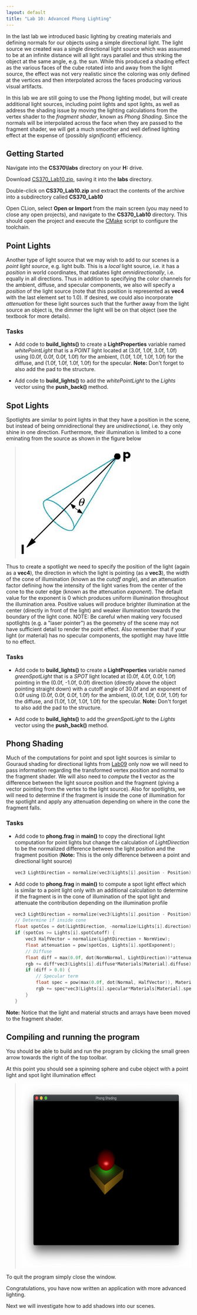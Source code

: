 ```yaml
---
layout: default
title: "Lab 10: Advanced Phong Lighting"
---
```


In the last lab we introduced basic lighting by creating materials and defining normals for our objects using a simple directional light. The light source we created was a single directional light source which was assumed to be at an infinite distance will all light rays parallel and thus striking the object at the same angle, e.g. the sun. While this produced a shading effect as the various faces of the cube rotated into and away from the light source, the effect was not very realistic since the coloring was only defined at the vertices and then interpolated across the faces producing various visual artifacts.

In this lab we are still going to use the Phong lighting model, but will create additional light sources, including point lights and spot lights, as well as address the shading issue by moving the lighting calculations from the vertex shader to the *fragment shader*, known as *Phong Shading*. Since the normals will be interpolated across the face when they are passed to the fragment shader, we will get a much smoother and well defined lighting effect at the expense of (possibly *significant*) efficiency.

## Getting Started

Navigate into the **CS370\labs** directory on your **H:** drive.

Download [CS370\_Lab10.zip](src/CS370_Lab10.zip), saving it into the **labs** directory.

Double-click on **CS370\_Lab10.zip** and extract the contents of the archive into a subdirectory called **CS370\_Lab10**

Open CLion, select **Open or Import** from the main screen (you may need to close any open projects), and navigate to the **CS370\_Lab10** directory. This should open the project and execute the [CMake](https://cmake.org) script to configure the toolchain.

## Point Lights

Another type of light source that we may wish to add to our scenes is a *point light source*, e.g. light bulb. This is a *local* light source, i.e. it has a *position* in world coordinates, that radiates light *omnidirectionally*, i.e. equally in all directions. Thus in addition to specifying the color channels for the ambient, diffuse, and specular components, we also will specify a *position* of the light source (note that this position is represented as **vec4** with the last element set to 1.0). If desired, we could also incorporate *attenuation* for these light sources such that the further away from the light source an object is, the dimmer the light will be on that object (see the textbook for more details).

### Tasks

- Add code to **build\_lights()** to create a **LightProperties** variable named *whitePointLight* that is a *POINT* light located at (3.0f, 1.0f, 3.0f, 1.0f) using (0.0f, 0.0f, 0.0f, 1.0f) for the ambient, (1.0f, 1.0f, 1.0f, 1.0f) for the diffuse, and (1.0f, 1.0f, 1.0f, 1.0f) for the specular. **Note:** Don't forget to also add the pad to the structure.

- Add code to **build\_lights()** to add the *whitePointLight* to the *Lights* vector using the **push\_back()** method.

## Spot Lights

Spotlights are similar to point lights in that they have a position in the scene, but instead of being omnidirectional they are *unidirectional*, i.e. they only shine in one direction. Furthermore, their illumination is limited to a cone eminating from the source as shown in the figure below

> <img src="images/lab10/Spotlight.png" alt="Spot Light" height="300"/>

Thus to create a spotlight we need to specify the position of the light (again as a **vec4**), the direction in which the light is pointing (as a **vec3**), the width of the cone of illumination (known as the *cutoff angle*), and an attenuation factor defining how the intensity of the light varies from the center of the cone to the outer edge (known as the attenuation *exponent*). The default value for the exponent is 0 which produces uniform illumination throughout the illumination area. Positive values will produce brighter illumination at the center (directly in front of the light) and weaker illumination towards the boundary of the light cone. NOTE: Be careful when making very focused spotlights (e.g. a "laser pointer") as the geometry of the scene may not have sufficient detail to render the point effect. Also remember that if your light (or material) has no specular components, the spotlight may have little to no effect.

### Tasks

- Add code to **build\_lights()** to create a **LightProperties** variable named *greenSpotLight* that is a *SPOT* light located at (0.0f, 4.0f, 0.0f, 1.0f) pointing in the (0.0f, -1.0f, 0.0f) direction (directly above the object pointing straight down) with a cutoff angle of 30.0f and an exponent of 0.0f using (0.0f, 0.0f, 0.0f, 1.0f) for the ambient, (0.0f, 1.0f, 0.0f, 1.0f) for the diffuse, and (1.0f, 1.0f, 1.0f, 1.0f) for the specular. **Note:** Don't forget to also add the pad to the structure.

- Add code to **build\_lights()** to add the *greenSpotLight* to the *Lights* vector using the **push\_back()** method.

## Phong Shading

Much of the computations for point and spot light sources is similar to Gouraud shading for directional lights from [Lab09](lab09.html) only now we will need to pass information regarding the transformed vertex position and normal to the fragment shader. We will also need to *compute* the **l** vector as the difference between the light source position and the fragment (giving a vector pointing from the vertex to the light source). Also for spotlights, we will need to determine if the fragment is inside the cone of illumination for the spotlight and apply any attenuation depending on where in the cone the fragment falls.

### Tasks

- Add code to **phong.frag** in **main()** to copy the directional light computation for point lights but change the calculation of *LightDirection* to be the normalized difference between the light position and the fragment position (**Note:** This is the only difference between a point and directional light source)

    ```cpp
	vec3 LightDirection = normalize(vec3(Lights[i].position - Position));
	```

- Add code to **phong.frag** in **main()** to compute a spot light effect which is similar to a point light only with an additional calculation to determine if the fragment is in the cone of illumination of the spot light and attenuate the contribution depending on the illumination profile

    ```cpp
	vec3 LightDirection = normalize(vec3(Lights[i].position - Position));
	// Determine if inside cone
	float spotCos = dot(LightDirection, -normalize(Lights[i].direction));
	if (spotCos >= Lights[i].spotCutoff) {
		vec3 HalfVector = normalize(LightDirection + NormView);
		float attenuation = pow(spotCos, Lights[i].spotExponent);
		// Diffuse
		float diff = max(0.0f, dot(NormNormal, LightDirection))*attenuation;
		rgb += diff*vec3(Lights[i].diffuse*Materials[Material].diffuse);
		if (diff > 0.0) {
			// Specular term
			float spec = pow(max(0.0f, dot(Normal, HalfVector)), Materials[Material].shininess)*attenuation;
			rgb += spec*vec3(Lights[i].specular*Materials[Material].specular);
		}
	}
	```

**Note:** Notice that the light and material structs and arrays have been moved to the fragment shader.

## Compiling and running the program

You should be able to build and run the program by clicking the small green arrow towards the right of the top toolbar.

At this point you should see a spinning sphere and cube object with a point light and spot light illumination effect

> <img src="images/lab10/phongScene.png" alt="Phong Scene Window" height="500"/>

To quit the program simply close the window.

Congratulations, you have now written an application with more advanced lighting.

Next we will investigate how to add shadows into our scenes.
